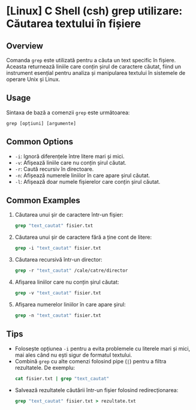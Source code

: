 # [Linux] C Shell (csh) grep utilizare: Căutarea textului în fișiere

## Overview
Comanda `grep` este utilizată pentru a căuta un text specific în fișiere. Aceasta returnează liniile care conțin șirul de caractere căutat, fiind un instrument esențial pentru analiza și manipularea textului în sistemele de operare Unix și Linux.

## Usage
Sintaxa de bază a comenzii `grep` este următoarea:

```
grep [opțiuni] [argumente]
```

## Common Options
- `-i`: Ignoră diferențele între litere mari și mici.
- `-v`: Afișează liniile care nu conțin șirul căutat.
- `-r`: Caută recursiv în directoare.
- `-n`: Afișează numerele liniilor în care apare șirul căutat.
- `-l`: Afișează doar numele fișierelor care conțin șirul căutat.

## Common Examples
1. Căutarea unui șir de caractere într-un fișier:
   ```csh
   grep "text_cautat" fisier.txt
   ```

2. Căutarea unui șir de caractere fără a ține cont de litere:
   ```csh
   grep -i "text_cautat" fisier.txt
   ```

3. Căutarea recursivă într-un director:
   ```csh
   grep -r "text_cautat" /cale/catre/director
   ```

4. Afișarea liniilor care nu conțin șirul căutat:
   ```csh
   grep -v "text_cautat" fisier.txt
   ```

5. Afișarea numerelor liniilor în care apare șirul:
   ```csh
   grep -n "text_cautat" fisier.txt
   ```

## Tips
- Folosește opțiunea `-i` pentru a evita problemele cu literele mari și mici, mai ales când nu ești sigur de formatul textului.
- Combină `grep` cu alte comenzi folosind pipe (`|`) pentru a filtra rezultatele. De exemplu:
  ```csh
  cat fisier.txt | grep "text_cautat"
  ```
- Salvează rezultatele căutării într-un fișier folosind redirecționarea:
  ```csh
  grep "text_cautat" fisier.txt > rezultate.txt
  ```